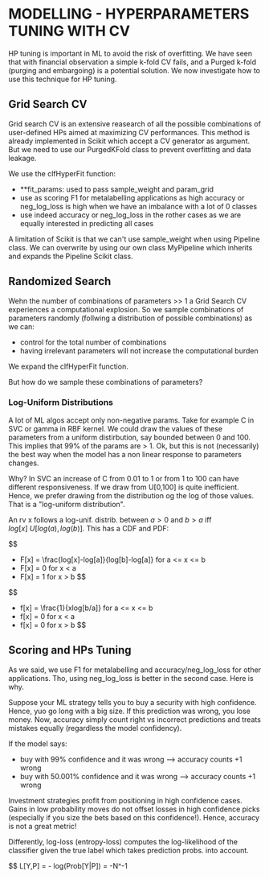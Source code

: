 # MODELLING - HYPERPARAMETERS TUNING WITH CV

HP tuning is important in ML to avoid the risk of overfitting. We have seen that with financial observation a simple k-fold CV fails, and a Purged k-fold (purging and embargoing) is a potential solution. We now investigate how to use this technique for HP tuning.

## Grid Search CV

Grid search CV is an extensive reasearch of all the possible combinations of user-defined HPs aimed at maximizing CV performances. This method is already implemented in Scikit which accept a CV generator as argument. But we need to use our PurgedKFold class to prevent overfitting and data leakage.

We use the clfHyperFit function:
- **fit_params: used to pass sample_weight and param_grid
- use as scoring F1 for metalabelling applications as high accuracy or neg_log_loss is high when we have an imbalance with a lot of 0 classes
- use indeed accuracy or neg_log_loss in the rother cases as we are equally interested in predicting all cases

A limitation of Scikit is that we can't use sample_weight when using Pipeline class. We can overwrite by using our own class MyPipeline which inherits and expands the Pipeline Scikit class. 

## Randomized Search

Wehn the number of combinations of parameters >> 1 a Grid Search CV experiences a computational explosion. So we sample combinations of parameters randomly (follwing a distribution of possible combinations) as we can:
- control for the total number of combinations
- having irrelevant parameters will not increase the computational burden 

We expand the clfHyperFit function.

But how do we sample these combinations of parameters?

### Log-Uniform Distributions

A lot of ML algos accept only non-negative params. Take for example C in SVC or gamma in RBF kernel. We could draw the values of these parameters from a uniform distirbution, say bounded between 0 and 100. This implies that 99% of the params are > 1. Ok, but this is not (necessarily) the best way when the model has a non linear response to parameters changes.

Why? In SVC an increase of C from 0.01 to 1 or from 1 to 100 can have different responsiveness. If we draw from U[0,100] is quite inefficient. Hence, we prefer drawing from the distribution og the log of those values. That is a "log-uniform distribution".

An rv x follows a log-unif. distrib. between $a>0$ and $b>a$ iff $log[x] ~ U[log(a),log(b)]$. This has a CDF and PDF:

$$ 
- F[x] = \frac{log[x]-log[a]}{log[b]-log[a]} for a <= x <= b
- F[x] = 0 for x < a
- F[x] = 1 for x > b
$$


$$ 
- f[x] = \frac{1}{xlog[b/a]} for a <= x <= b
- f[x] = 0 for x < a
- f[x] = 0 for x > b
$$

## Scoring and HPs Tuning

As we said, we use F1 for metalabelling and accuracy/neg_log_loss for other applications. Tho, using neg_log_loss is better in the second case. Here is why.

Suppose your ML strategy tells you to buy a security with high confidence. Hence, yuo go long with a big size. If this prediction was wrong, you lose money. Now, accuracy simply count right vs incorrect predictions and treats mistakes equally (regardless the model confidency).

If the model says:
- buy with 99% confidence and it was wrong --> accuracy counts +1 wrong
- buy with 50.001% confidence and it was wrong --> accuracy counts +1 wrong

Investment strategies profit from positioning in high confidence cases. Gains in low probability moves do not offset losses in high confidence picks (especially if you size the bets based on this confidence!). Hence, accuracy is not a great metric!

Differently, log-loss (entropy-loss) computes the log-likelihood of the classifier given the true label which takes prediction probs. into account.

$$ L[Y,P] = - log(Prob[Y|P]) = -N^-1 
